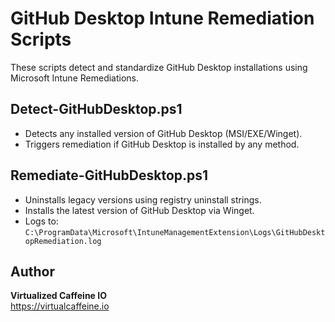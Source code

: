 # GitHub Desktop Intune Remediation Scripts

These scripts detect and standardize GitHub Desktop installations using Microsoft Intune Remediations.

## Detect-GitHubDesktop.ps1
- Detects any installed version of GitHub Desktop (MSI/EXE/Winget).
- Triggers remediation if GitHub Desktop is installed by any method.

## Remediate-GitHubDesktop.ps1
- Uninstalls legacy versions using registry uninstall strings.
- Installs the latest version of GitHub Desktop via Winget.
- Logs to: `C:\ProgramData\Microsoft\IntuneManagementExtension\Logs\GitHubDesktopRemediation.log`

## Author
**Virtualized Caffeine IO**  
https://virtualcaffeine.io
